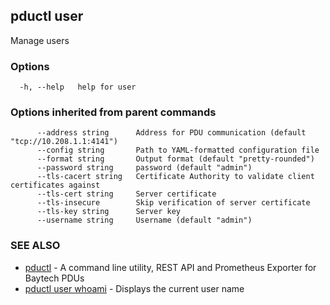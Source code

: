 ## pductl user

Manage users

### Options

```
  -h, --help   help for user
```

### Options inherited from parent commands

```
      --address string      Address for PDU communication (default "tcp://10.208.1.1:4141")
      --config string       Path to YAML-formatted configuration file
      --format string       Output format (default "pretty-rounded")
      --password string     password (default "admin")
      --tls-cacert string   Certificate Authority to validate client certificates against
      --tls-cert string     Server certificate
      --tls-insecure        Skip verification of server certificate
      --tls-key string      Server key
      --username string     Username (default "admin")
```

### SEE ALSO

* [pductl](pductl.md)	 - A command line utility, REST API and Prometheus Exporter for Baytech PDUs
* [pductl user whoami](pductl_user_whoami.md)	 - Displays the current user name

